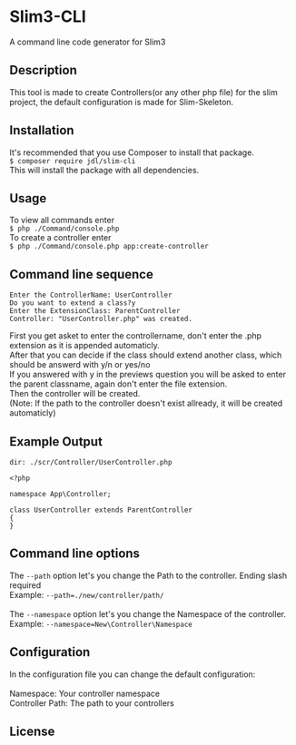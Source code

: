 # Slim3-CLI 
A command line code generator for Slim3

## Description
This tool is made to create Controllers(or any other php file) for the slim project, the default configuration is made for Slim-Skeleton.<br>

## Installation
It's recommended that you use Composer to install that package.<br>
`$ composer require jdl/slim-cli` <br>
This will install the package with all dependencies.

## Usage
To view all commands enter<br> `$ php ./Command/console.php`<br>
To create a controller enter<br> `$ php ./Command/console.php app:create-controller`<br>

## Command line sequence
```
Enter the ControllerName: UserController
Do you want to extend a class?y
Enter the ExtensionClass: ParentController
Controller: "UserController.php" was created.
```
First you get asket to enter the controllername, don't enter the .php extension as it is appended automaticly.<br>
After that you can decide if the class should extend another class, which should be answerd with y/n or yes/no<br>
If you answered with y in the previews question you will be asked to enter the parent classname, again don't enter the file extension.<br>
Then the controller will be created.<br>
(Note: If the path to the controller doesn't exist allready, it will be created automaticly)

## Example Output
`dir: ./scr/Controller/UserController.php`
```
<?php

namespace App\Controller;

class UserController extends ParentController
{
}
```

## Command line options
The `--path` option let's you change the Path to the controller. Ending slash required <br>
Example: `--path=./new/controller/path/` <br>
<br>
The `--namespace` option let's you change the Namespace of the controller. <br>
Example: `--namespace=New\Controller\Namespace`

## Configuration
In the configuration file you can change the default configuration: <br><br>
Namespace: Your controller namespace <br>
Controller Path: The path to your controllers<br>

## License